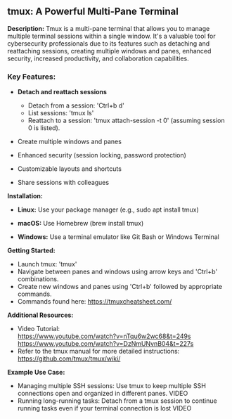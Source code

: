 ## tmux: A Powerful Multi-Pane Terminal 

**Description:** Tmux is a multi-pane terminal that allows you to manage multiple terminal sessions within a single window. It's a valuable tool for cybersecurity professionals due to its features such as detaching and reattaching sessions, creating multiple windows and panes, enhanced security, increased productivity, and collaboration capabilities.

### Key Features:

* <b>Detach and reattach sessions</b>   
  - Detach from a session: 'Ctrl+b d'     
  - List sessions: 'tmux ls'     
  - Reattach to a session: 'tmux attach-session -t 0' (assuming session 0 is listed).  

* Create multiple windows and panes 

* Enhanced security (session locking, password protection)

* Customizable layouts and shortcuts

* Share sessions with colleagues


**Installation:**

* **Linux:** Use your package manager (e.g., sudo apt install tmux)

* **macOS:** Use Homebrew (brew install tmux)
  
* **Windows:** Use a terminal emulator like Git Bash or Windows Terminal 

**Getting Started:**

* Launch tmux: 'tmux'
* Navigate between panes and windows using arrow keys and 'Ctrl+b' combinations.
* Create new windows and panes using 'Ctrl+b' followed by appropriate commands.
* Commands found here: https://tmuxcheatsheet.com/ 

**Additional Resources:**

* Video Tutorial:   
https://www.youtube.com/watch?v=nTqu6w2wc68&t=249s
https://www.youtube.com/watch?v=DzNmUNvnB04&t=227s
* Refer to the tmux manual for more detailed instructions: https://github.com/tmux/tmux/wiki/

**Example Use Case:**
* Managing multiple SSH sessions: Use tmux to keep multiple SSH connections open and organized in different panes.
VIDEO
* Running long-running tasks: Detach from a tmux session to continue running tasks even if your terminal connection is lost
VIDEO

